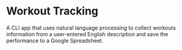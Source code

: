 # Workout Tracking

A CLI app that uses natural language processing to collect workouts 
information from a user-entered English description and save the 
performance to a Google Spreadsheet.